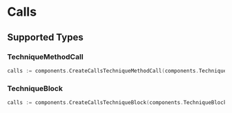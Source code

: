 # Calls


## Supported Types

### TechniqueMethodCall

```go
calls := components.CreateCallsTechniqueMethodCall(components.TechniqueMethodCall{/* values here */})
```

### TechniqueBlock

```go
calls := components.CreateCallsTechniqueBlock(components.TechniqueBlock{/* values here */})
```

